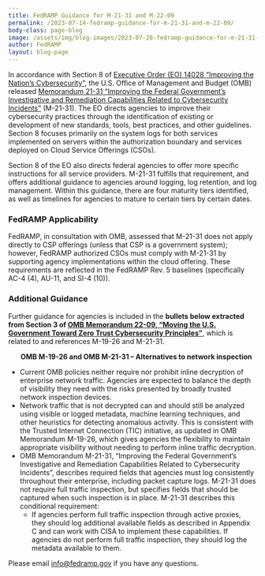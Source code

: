 ```yaml
---
title: FedRAMP Guidance for M-21-31 and M-22-09
permalink: /2023-07-14-fedramp-guidance-for-m-21-31-and-m-22-09/
body-class: page-blog
image: /assets/img/blog-images/2023-07-28-fedramp-guidance-for-m-21-31-and-m-22-09.png
author: FedRAMP
layout: blog-page
---
```

In accordance with Section 8 of <a href="https://www.whitehouse.gov/briefing-room/presidential-actions/2021/05/12/executive-order-on-improving-the-nations-cybersecurity/" target="_blank" rel="noopener noreferrer">Executive Order (EO) 14028 “Improving the Nation’s Cybersecurity”</a>, the U.S. Office of Management and Budget (OMB) released <a href="https://www.whitehouse.gov/wp-content/uploads/2021/08/M-21-31-Improving-the-Federal-Governments-Investigative-and-Remediation-Capabilities-Related-to-Cybersecurity-Incidents.pdf" target="_blank" rel="noopener noreferrer">Memorandum 21-31 “Improving the Federal Government’s Investigative and Remediation Capabilities Related to Cybersecurity Incidents”</a> (M-21-31). The EO directs agencies to improve their cybersecurity practices through the identification of existing or development of new standards, tools, best practices, and other guidelines. Section 8 focuses primarily on the system logs for both services implemented on servers within the authorization boundary and services deployed on Cloud Service Offerings (CSOs).

Section 8 of the EO also directs federal agencies to offer more specific instructions for all service providers. M-21-31 fulfills that requirement, and offers additional guidance to agencies around logging, log retention, and log management. Within this guidance, there are four maturity tiers identified, as well as timelines for agencies to mature to certain tiers by certain dates. 

<h3>FedRAMP Applicability</h3>
FedRAMP, in consultation with OMB, assessed that M-21-31 does not apply directly to CSP offerings (unless that CSP is a government system); however, FedRAMP authorized CSOs must comply with M-21-31 by supporting agency implementations within the cloud offering. These requirements are reflected in the FedRAMP Rev. 5 baselines (specifically AC-4 (4), AU-11, and SI-4 (10)).

<h3>Additional Guidance</h3>
Further guidance for agencies is included in the <b>bullets below extracted from Section 3 of <a href="https://www.whitehouse.gov/wp-content/uploads/2022/01/M-22-09.pdf" target="_blank" rel="noopener noreferrer">OMB Memorandum 22-09, “Moving the U.S. Government Toward Zero Trust Cybersecurity Principles”</a></b>,  which is related to and references M-19-26 and M-21-31.

<p style="margin-left: 25px;"><b>OMB M-19-26 and OMB M-21-31 – Alternatives to network inspection</b></p>
<p style="margin-left: 25px;">
<ul>
	<li>Current OMB policies neither require nor prohibit inline decryption of enterprise network traffic. Agencies are expected to balance the depth of visibility they need with the risks presented by broadly trusted network inspection devices.</li>
	<li>Network traffic that is not decrypted can and should still be analyzed using visible or logged metadata, machine learning techniques, and other heuristics for detecting anomalous activity. This is consistent with the Trusted Internet Connection (TIC) initiative, as updated in OMB Memorandum M-19-26, which gives agencies the flexibility to maintain appropriate visibility without needing to perform inline traffic decryption.</li>
	<li>OMB Memorandum M-21-31, “Improving the Federal Government’s Investigative and Remediation Capabilities Related to Cybersecurity Incidents”, describes required fields that agencies must log consistently throughout their enterprise, including packet capture logs. M-21-31 does not require full traffic inspection, but specifies fields that should be captured when such inspection is in place. M-21-31 describes this conditional requirement:
		<ul>    
			<li>If agencies perform full traffic inspection through active proxies, they should log additional available fields as described in Appendix C and can work with CISA to implement these capabilities. If agencies do not perform full traffic inspection, they should log the metadata available to them.</li>
    </ul> 
  </li> 
</ul>  
</p>

Please email <a href="mailto:info@fedramp.gov">info@fedramp.gov</a> if you have any questions.
